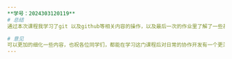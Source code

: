 ```yaml
---
**学号：2024303120119**  
# 总结
通过本次课程我学习了git 以及github等相关内容的操作，以及最后一次的作业里了解了一些基本的web前端的设计，课程非常通俗易懂，学习到了很多计算机的知识

# 意见
可以更加的细化一些内容，也祝各位同学们，都能在学习这门课程后对日常的协作开发有一个更深刻的理解
---
```


